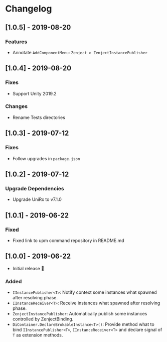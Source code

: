 # Changelog

## [1.0.5] - 2019-08-20

### Features

- Annotate `AddComponentMenu`: `Zenject > ZenjectInstancePublisher`

## [1.0.4] - 2019-08-20

### Fixes

- Support Unity 2019.2

### Changes

- Rename Tests directories

## [1.0.3] - 2019-07-12

### Fixes

- Follow upgrades in `package.json`

## [1.0.2] - 2019-07-12

### Upgrade Dependencies

- Upgrade UniRx to v7.1.0

## [1.0.1] - 2019-06-22

### Fixed

- Fixed link to upm command repository in README.md

## [1.0.0] - 2019-06-22

- Initial release :tada:

### Added

- `IInstancePublisher<T>`: Notify context some instances what spawned after resolving phase.
- `IInstanceReceiver<T>`:  Receive instances what spawned after resolving phase.
- `ZenjectInstancePublisher`: Automatically publish some instances controlled by ZenjectBinding.
- `DiContainer.DeclareBrokableInstance<T>()`: Provide method what to bind `IInstancePublisher<T>`, `IInstanceReceiver<T>` and declare signal of `T` as extension methods.
